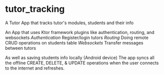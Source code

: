 # tutor_tracking
A Tutor App that tracks tutor's modules, students and their info

An App that uses Ktor framework plugins like authentication, routing, and websockets
*Authentication*
Register/login tutors
*Routing*
Doing remote CRUD operations on students table
*Websockets*
Transfer messages between tutors

As well as saving students info locally (Android device)
The app syncs all the offline CREATE, DELETE, & UPDATE operations when the user connects to the internet and refreshes.
